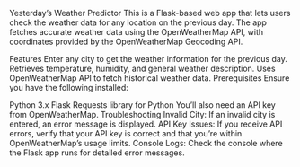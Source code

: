
Yesterday’s Weather Predictor
This is a Flask-based web app that lets users check the weather data for any location on the previous day. The app fetches accurate weather data using the OpenWeatherMap API, with coordinates provided by the OpenWeatherMap Geocoding API.

Features
Enter any city to get the weather information for the previous day.
Retrieves temperature, humidity, and general weather description.
Uses OpenWeatherMap API to fetch historical weather data.
Prerequisites
Ensure you have the following installed:

Python 3.x
Flask
Requests library for Python
You’ll also need an API key from OpenWeatherMap.
Troubleshooting
Invalid City: If an invalid city is entered, an error message is displayed.
API Key Issues: If you receive API errors, verify that your API key is correct and that you’re within OpenWeatherMap’s usage limits.
Console Logs: Check the console where the Flask app runs for detailed error messages.
